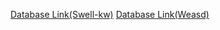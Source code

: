 [Database Link(Swell-kw)]([http://your-database-link.com](https://www.kaggle.com/datasets/qiriro/swell-heart-rate-variability-hrv))
[Database Link(Weasd)]([http://your-database-link.com](https://ubi29.informatik.uni-siegen.de/usi/data_wesad.html))
